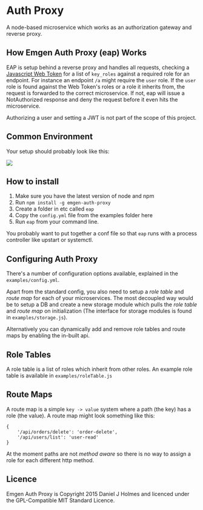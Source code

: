 # Auth Proxy
A node-based microservice which works as an authorization gateway and reverse proxy.

## How Emgen Auth Proxy (eap) Works
EAP is setup behind a reverse proxy and handles all requests, checking a [Javascript Web Token](http://jwt.io/) for a list of `key_roles` against a required role for an endpoint. For instance an endpoint `/a` might require the `user` role. If the `user` role is found against the Web Token's roles or a role it inherits from, the request is forwarded to the correct microservice. If not, eap will issue a NotAuthorized response and deny the request before it even hits the microservice.

Authorizing a user and setting a JWT is not part of the scope of this project.

## Common Environment
Your setup should probably look like this:

![](https://s3.amazonaws.com/cdn.richas.biz/auth-proxy.png)

## How to install
1. Make sure you have the latest version of node and npm
2. Run `npm install -g emgen-auth-proxy`
3. Create a folder in etc called `eap`
4. Copy the `config.yml` file from the examples folder here
5. Run `eap` from your command line.

You probably want to put together a conf file so that `eap` runs with a process controller like upstart or systemctl.

## Configuring Auth Proxy
There's a number of configuration options available, explained in the `examples/config.yml`.

Apart from the standard config, you also need to setup a *role table* and *route map* for each of your microservices. The most decoupled way would be to setup a DB and create a new storage module which pulls the *role table* and *route map* on initialization (The interface for storage modules is found in `examples/storage.js`).

Alternatively you can dynamically add and remove role tables and route maps by enabling the in-built api.

## Role Tables
A role table is a list of roles which inherit from other roles. An example role table is available in `examples/roleTable.js`

## Route Maps
A route map is a simple `key -> value` system where a path (the key) has a role (the value). A route map might look something like this:

```
{
	'/api/orders/delete': 'order-delete',
	'/api/users/list': 'user-read'
}
```

At the moment paths are not *method aware* so there is no way to assign a role for each different http method.

## Licence
Emgen Auth Proxy is Copyright 2015 Daniel J Holmes and licenced under the GPL-Compatible MIT Standard Licence.